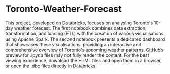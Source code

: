 # Toronto-Weather-Forecast
This project, developed on Databricks, focuses on analysing Toronto's 10-day weather forecast. The first notebook combines data extraction, transformation, and loading (ETL) with the creation of various visualisations using Apache Spark. The second notebook presents a dedicated dashboard that showcases these visualisations, providing an interactive and comprehensive overview of Toronto's upcoming weather patterns.
GitHub’s preview for .ipynb files may not fully render the content. For the best viewing experience, download the HTML files and open them in a browser, or open the .dbc files directly in Databricks.
